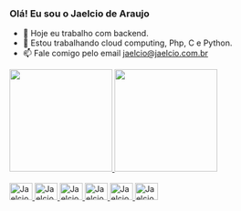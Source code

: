 ### Olá! Eu sou o Jaelcio de Araujo

- 🔭 Hoje eu trabalho com backend.
- 🌱 Estou trabalhando cloud computing, Php, C e Python.
- 📫 Fale comigo pelo email jaelcio@jaelcio.com.br

 <div>
  <a href="https://github.com/Jaelcio-de-Araujo">
  <img height="180em" src="https://github-readme-stats.vercel.app/api?username=Jaelcio-de-Araujo&show_icons=true&theme=dark&include_all_commits=true&count_private=true"/>
  <img height="180em" src="https://github-readme-stats.vercel.app/api/top-langs/?username=Jaelcio-de-Araujo&layout=compact&langs_count=7&theme=dark"/>
</div>
  
  <div style="display: inline_block"><br>
    <img src="https://cdn.jsdelivr.net/gh/devicons/devicon/icons/html5/html5-original.svg" alt="Jaelcio-html5" height="30" width="40" />
    <img src="https://cdn.jsdelivr.net/gh/devicons/devicon/icons/css3/css3-original.svg" alt="Jaelcio-css" height="30" width="40" />
    <img src="https://cdn.jsdelivr.net/gh/devicons/devicon/icons/javascript/javascript-original.svg" alt="Jaelcio-js" height="30" width="40" />
    <img src="https://cdn.jsdelivr.net/gh/devicons/devicon/icons/c/c-original.svg" alt="Jaelcio-C" height="30" width="40" />
    <img src="https://cdn.jsdelivr.net/gh/devicons/devicon/icons/php/php-plain.svg" alt="Jaelcio-php" height="30" width="40" />
    <img src="https://cdn.jsdelivr.net/gh/devicons/devicon/icons/python/python-original.svg" alt="Jaelcio-python" height="30" width="40"  />
  </div>
